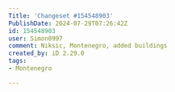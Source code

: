 ```yaml
---
Title: 'Changeset #154548903'
PublishDate: 2024-07-29T07:26:42Z
id: 154548903
user: Simon0997
comment: Niksic, Montenegro, added buildings
created_by: iD 2.29.0
tags:
- Montenegro

---
```

